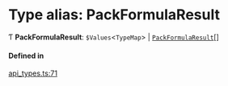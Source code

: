 # Type alias: PackFormulaResult

Ƭ **PackFormulaResult**: `$Values`<`TypeMap`\> \| [`PackFormulaResult`](PackFormulaResult.md)[]

#### Defined in

[api_types.ts:71](https://github.com/coda/packs-sdk/blob/main/api_types.ts#L71)
